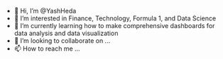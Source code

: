 - 👋 Hi, I’m @YashHeda
- 👀 I’m interested in Finance, Technology, Formula 1, and Data Science
- 🌱 I’m currently learning how to make comprehensive dashboards for data analysis and data visualization
- 💞️ I’m looking to collaborate on ...
- 📫 How to reach me ...


